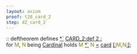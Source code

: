 ```yaml
---
layout: axiom
proof: t28_card_2
step: d2_card_2
---
```


<div class="mizar">
<div>:: <span class="kw">deftheorem </span>   defines <a href="http://grid01.ciirc.cvut.cz/~mptp/7.13.01_4.181.1147/html/card_2.html#K2" title="CARD_2:func.2">*`</a> <a onclick="hs(this)" href="http://grid01.ciirc.cvut.cz/~mptp/7.13.01_4.181.1147/html/javascript:()">CARD_2:def 2 : <br/></a><span> for <font color="Olive" title="b1">M</font>, <font color="Olive" title="b2">N</font> being   <a href="http://grid01.ciirc.cvut.cz/~mptp/7.13.01_4.181.1147/html/card_1.html#NM1" title="CARD_1:NM.1">Cardinal</a> holds  <font color="Olive" title="b1">M</font> <a href="http://grid01.ciirc.cvut.cz/~mptp/7.13.01_4.181.1147/html/card_2.html#K2" title="CARD_2:func.2">*`</a> <font color="Olive" title="b2">N</font> <a href="http://grid01.ciirc.cvut.cz/~mptp/7.13.01_4.181.1147/html/hidden.html#R1" title="HIDDEN:pred.1">=</a>  <a href="http://grid01.ciirc.cvut.cz/~mptp/7.13.01_4.181.1147/html/card_1.html#K1" title="CARD_1:func.1">card</a> <span class="p1"><a href="http://grid01.ciirc.cvut.cz/~mptp/7.13.01_4.181.1147/html/zfmisc_1.html#K2" title="ZFMISC_1:func.2">[:</a><span class="default"><font color="Olive" title="b1">M</font>,<font color="Olive" title="b2">N</font></span><a href="http://grid01.ciirc.cvut.cz/~mptp/7.13.01_4.181.1147/html/zfmisc_1.html#K2" title="ZFMISC_1:func.2">:]</a></span>;<br/></span></div>
</div>
